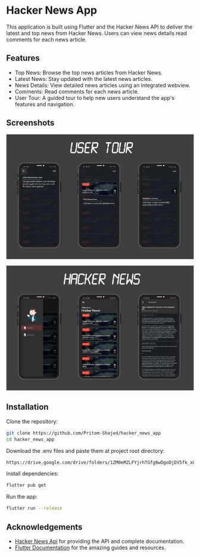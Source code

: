 
# Hacker News App

This application is built using Flutter and the Hacker News API to deliver the latest and top news from Hacker News. Users can view news details read comments for each news article.


## Features

- Top News: Browse the top news articles from Hacker News.
- Latest News: Stay updated with the latest news articles.
- News Details: View detailed news articles using an integrated webview.
- Comments: Read comments for each news article.
- User Tour: A guided tour to help new users understand the app's features and navigation.


## Screenshots

![App Screenshot](https://github.com/Pritom-Shajed/hacker_news_app/blob/master/screenshots/app_user_tour.png?raw=true)

![App Screenshot](https://github.com/Pritom-Shajed/hacker_news_app/blob/master/screenshots/app_screenshots.png?raw=true)


## Installation

Clone the repository:

```bash
git clone https://github.com/Pritom-Shajed/hacker_news_app
cd hacker_news_app
```

Download the .env files and paste them at project root directory:

```bash
https://drive.google.com/drive/folders/1ZM0eMZLFYjrhTGfg6wDgoDjDV5fk_x0W?usp=sharing
```

Install dependencies:

```bash
flutter pub get
```

Run the app:

```bash
flutter run --release
```
    
## Acknowledgements

 - [Hacker News Api](https://github.com/HackerNews/API) for providing the API and complete documentation.
 - [Flutter Documentation](https://docs.flutter.dev/) for the amazing guides and resources.

